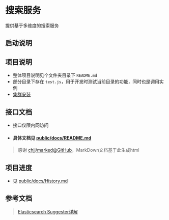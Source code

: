 
# 搜索服务
提供基于多维度的搜索服务

## 启动说明

## 项目说明
- 整体项目说明见个文件夹目录下 `README.md`
- 部分目录下存在 `test.js`，用于开发时测试当前目录的功能，同时也是调用实例
- [集群安装](./doc/Installation.md)

## 接口文档
- 接口仅限内网访问
- #### 具体文档见 [public/docs/README.md](./public/docs/README.md)

> 感谢 [chjj/marked@GitHub](https://github.com/chjj/marked)，MarkDown文档基于此生成html

## 项目进度
- 见 [public/docs/History.md](./public/docs/History.md)

## 参考文档
> [Elasticsearch Suggester详解][1001]

[1001]: https://elasticsearch.cn/article/142